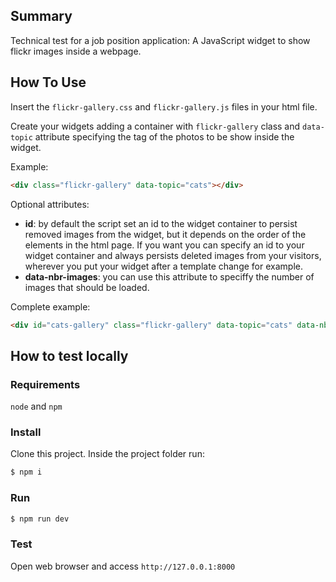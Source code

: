 ## Summary

Technical test for a job position application: A JavaScript widget to show flickr images inside a webpage.

## How To Use

Insert the `flickr-gallery.css` and `flickr-gallery.js` files in your html file.

Create your widgets adding a container with `flickr-gallery` class and `data-topic` attribute specifying the tag of the photos to be show inside the widget.

Example:
```html
<div class="flickr-gallery" data-topic="cats"></div>
```
Optional attributes:
- **id**: by default the script set an id to the widget container to persist removed images from the widget, but it depends on the order of the elements in the html page. If you want you can specify an id to your widget container and always persists deleted images from your visitors, wherever you put your widget after a template change for example.
- **data-nbr-images**: you can use this attribute to speciffy the number of images that should be loaded.

Complete example:
```html
<div id="cats-gallery" class="flickr-gallery" data-topic="cats" data-nbr-images="4"></div>
```

## How to test locally

### Requirements
`node` and `npm`

### Install
Clone this project. Inside the project folder run:
```sh
$ npm i
```

### Run
```sh
$ npm run dev
```

### Test
Open web browser and access `http://127.0.0.1:8000`
